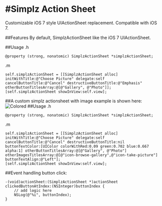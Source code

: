 #Simplz Action Sheet
=================
Customizable iOS 7 style UIActionSheet replacement. Compatible with iOS 7.

##Features
By default, SimplzActionSheet like the iOS 7 UIActionSheet.

##Usage
.h

```
@property (strong, nonatomic) SimplzActionSheet *simplzActionSheet;
```
.m
```
self.simplzActionSheet = [[SimplzActionSheet alloc] initWithTitle:@"Choose Picture" delegate:self cancelButtonTitle:@"Cancel" destructiveButtonTitle:@"Emphasis" otherButtonTitlesArray:@[@"Gallery", @"Photo"]];
[self.simplzActionSheet showInView:self.view];
```

##A custom simplz actionsheet with image example is shown here:
![Colored](https://raw.github.com/aizcheryz/SimplzActionSheet/master/Screenshot/Screenshot.png)
##Usage
.h

```
@property (strong, nonatomic) SimplzActionSheet *simplzActionSheet;
```
.m
```
self.simplzActionSheet = [[SimplzActionSheet alloc] initWithTitle:@"Choose Picture" delegate:self cancelButtonTitle:@"Cancel" destructiveButtonTitle:nil buttonTextColor:[UIColor colorWithRed:0.09 green:0.702 blue:0.667 alpha:1] otherButtonTitlesArray:@[@"Gallery", @"Photo"] otherImagesTitlesArray:@[@"icon-browse-gallery",@"icon-take-picture"] buttonTextAlign:@"Left"];
[self.simplzActionSheet showInView:self.view];
```
##Event handling button click:
```
-(void)actionSheet:(SimplzActionSheet *)actionSheet clickedButtonAtIndex:(NSInteger)buttonIndex {
    // add logic here
    NSLog(@"%i", buttonIndex);
}
```
